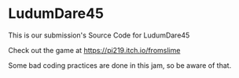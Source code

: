 # LudumDare45
This is our submission's Source Code for LudumDare45

Check out the game at https://pi219.itch.io/fromslime

Some bad coding practices are done in this jam, so be aware of that.
